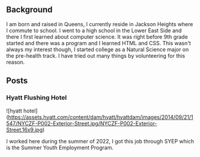 ## Background 

I am born and raised in Queens, I currently reside in Jackson Heights where I commute to school. I went to a high school in the Lower East Side and there I first learned about computer science. It was right before 9th grade started and there was a program and I learned HTML and CSS. This wasn't always my interest though, I started college as a Natural Science major on the pre-health track. I have tried out many things by volunteering for this reason.

## Posts
### Hyatt Flushing Hotel
![hyatt hotel] (https://assets.hyatt.com/content/dam/hyatt/hyattdam/images/2014/09/21/1547/NYCZF-P002-Exterior-Street.jpg/NYCZF-P002-Exterior-Street.16x9.jpg)

I worked here during the summer of 2022, I got this job through SYEP which is the Summer Youth Employment Program.

